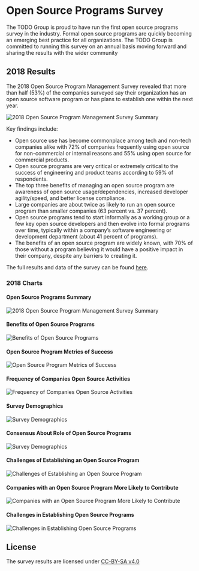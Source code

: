# Open Source Programs Survey

The TODO Group is proud to have run the first open source programs survey in the industry. Formal open source programs are quickly becoming an emerging best practice for all organizations. The TODO Group is committed to running this survey on an annual basis moving forward and sharing the results with the wider community

## 2018 Results

The 2018 Open Source Program Management Survey revealed that more than half (53%) of the companies surveyed say their organization has an open source software program or has plans to establish one within the next year.

![2018 Open Source Program Management Survey Summary](2018/chart-large-companies.png)

Key findings include:
* Open source use has become commonplace among tech and non-tech companies alike with 72% of companies frequently using open source for non-commercial or internal reasons and 55% using open source for commercial products. 
* Open source programs are very critical or extremely critical to the success of engineering and product teams according to 59% of respondents. 
* The top three benefits of managing an open source program are awareness of open source usage/dependencies, increased developer agility/speed, and better license compliance.
* Large companies are about twice as likely to run an open source program than smaller companies (63 percent vs. 37 percent).
* Open source programs tend to start informally as a working group or a few key open source developers and then evolve into formal programs over time, typically within a company’s software engineering or development department (about 41 percent of programs).
* The benefits of an open source program are widely known, with 70% of those without a program believing it would have a positive impact in their company, despite any barriers to creating it.

The full results and data of the survey can be found [here](https://github.com/todogroup/survey/blob/master/2018/results.csv).

### 2018 Charts

#### Open Source Programs Summary
![2018 Open Source Program Management Survey Summary](2018/chart-large-companies.png)

#### Benefits of Open Source Programs
![Benefits of Open Source Programs](2018/chart-benefits-of-open-source-programs.png)

#### Open Source Program Metrics of Success
![Open Source Program Metrics of Success](2018/chart-metrics-of-success.png)

#### Frequency of Companies Open Source Activities
![Frequency of Companies Open Source Activities](2018/chart-frequency.png)

#### Survey Demographics
![Survey Demographics](2018/chart-demographics.png)

#### Consensus About Role of Open Source Programs
![Survey Demographics](2018/chart-consensus-role-of-open-source-programs.png)

#### Challenges of Establishing an Open Source Program
![Challenges of Establishing an Open Source Program](2018/chart-challenges-in-establishing-programs.png)

#### Companies with an Open Source Program More Likely to Contribute
![Companies with an Open Source Program More Likely to Contribute](2018/chart-companies-with-os-programs-more-likely-to-contribute.png)

#### Challenges in Establishing Open Source Programs
![Challenges in Establishing Open Source Programs](2018/chart-challenges-in-establishing-programs.png)

## License

The survey results are licensed under [CC-BY-SA v4.0](https://creativecommons.org/licenses/by-sa/4.0/)
